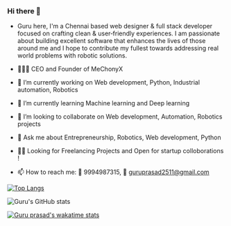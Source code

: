 ### Hi there 👋

- Guru here, I'm a Chennai based web designer & full stack developer focused on crafting clean & user‑friendly experiences.
    I am passionate about building excellent software that enhances the lives of those around me and
    I hope to contribute my fullest towards addressing real world problems with robotic solutions.

- 👨🏽‍💼 CEO and Founder of MeChonyX
      
- 🔭 I’m currently working on Web development, Python, Industrial automation, Robotics
- 🌱 I’m currently learning Machine learning and Deep learning
- 👯 I’m looking to collaborate on Web development, Automation, Robotics projects
- 💬 Ask me about Entrepreneurship, Robotics, Web development, Python

- 🤙🏽 Looking for Freelancing Projects and Open for startup colloborations !

- 📫 How to reach me: 📲 9994987315, 📩 guruprasad2511@gmail.com

[![Top Langs](https://github-readme-stats.vercel.app/api/top-langs/?username=Gurupra5ad&layout=compact&theme=radical)](https://github.com/Gurupra5ad/github-readme-stats)

![Guru's GitHub stats](https://github-readme-stats.vercel.app/api?username=Gurupra5ad&show_icons=true&theme=radical) 

[![Guru prasad's wakatime stats](https://github-readme-stats.vercel.app/api/wakatime?username=Gurupra5ad)](https://github.com/Gurupra5ad/github-readme-stats)
